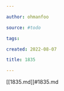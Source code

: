 ```yaml
---

author: ohmanfoo

source: #todo

tags: 

created: 2022-08-07

title: 1835

---
```

[[1835.md]]#1835.md